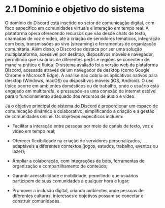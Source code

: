 # 2.1 Domínio e objetivo do sistema
O domínio do Discord está inserido no setor de comunicação digital, com foco específico em comunidades virtuais e interação em tempo real. A plataforma opera oferecendo recursos que vão desde chats de texto, chamadas de voz e vídeo, até a criação de servidores temáticos, integração com bots, transmissões ao vivo (streaming) e ferramentas de organização comunitária. Além disso, o Discord se destaca por ser uma solução multiplataforma, acessível por desktop, dispositivos móveis e navegador, permitindo que usuários de diferentes perfis e regiões se conectem de maneira prática e fluida.
O sistema avaliado foi a versão web da plataforma Discord, acessada através de um navegador de desktop (como Google Chrome e Microsoft Edge). A análise não cobriu os aplicativos nativos para desktop (Windows, macOS) ou dispositivos móveis (iOS, Android). O uso típico ocorre em ambientes domésticos ou de trabalho, onde o usuário está engajado em multitarefa, e pressupõe-se uma conexão de internet estável para o funcionamento adequado dos recursos de áudio e vídeo.

Já o objetivo principal do sistema do Discord é proporcionar um espaço de comunicação dinâmico e colaborativo, simplificando a criação e a gestão de comunidades online. Os objetivos específicos incluem:

* Facilitar a interação entre pessoas por meio de canais de texto, voz e vídeo em tempo real;

* Oferecer flexibilidade na criação de servidores personalizados, adaptáveis a diferentes contextos (jogos, estudos, trabalho, eventos ou lazer);

* Ampliar a colaboração, com integrações de bots, ferramentas de organização e compartilhamento de conteúdo;

* Garantir acessibilidade e mobilidade, permitindo que usuários participem de suas comunidades a qualquer hora e lugar;

* Promover a inclusão digital, criando ambientes onde pessoas de diferentes culturas, interesses e objetivos possam se conectar e construir comunidades.
